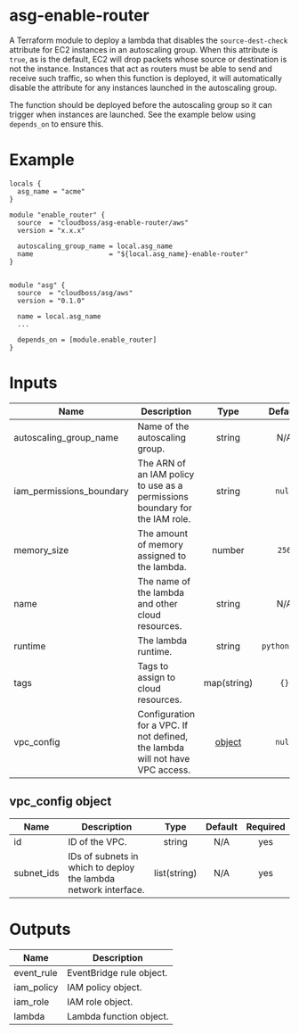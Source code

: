 # asg-enable-router

A Terraform module to deploy a lambda that disables the `source-dest-check` attribute for EC2 instances in an autoscaling group. When this attribute is `true`, as is the default, EC2 will drop packets whose source or destination is not the instance. Instances that act as routers must be able to send and receive such traffic, so when this function is deployed, it will automatically disable the attribute for any instances launched in the autoscaling group.

The function should be deployed before the autoscaling group so it can trigger when instances are launched. See the example below using `depends_on` to ensure this.

# Example

```
locals {
  asg_name = "acme"
}

module "enable_router" {
  source  = "cloudboss/asg-enable-router/aws"
  version = "x.x.x"

  autoscaling_group_name = local.asg_name
  name                   = "${local.asg_name}-enable-router"
}


module "asg" {
  source  = "cloudboss/asg/aws"
  version = "0.1.0"

  name = local.asg_name
  ...

  depends_on = [module.enable_router]
}
```

# Inputs

| Name | Description | Type | Default | Required |
|------|-------------|:----:|:-----:|:-----:|
| autoscaling\_group\_name | Name of the autoscaling group. | string | N/A | yes |
| iam\_permissions\_boundary | The ARN of an IAM policy to use as a permissions boundary for the IAM role. | string | `null` | no |
| memory\_size | The amount of memory assigned to the lambda. | number | `256` | no |
| name | The name of the lambda and other cloud resources. | string | N/A | yes |
| runtime | The lambda runtime. | string | `python3.12` | no |
| tags | Tags to assign to cloud resources. | map(string) | `{}` | no |
| vpc\_config | Configuration for a VPC. If not defined, the lambda will not have VPC access. | [object](#vpc_config-object) | `null` | no |

## vpc_config object

| Name | Description | Type | Default | Required |
|------|-------------|:----:|:-----:|:-----:|
| id | ID of the VPC. | string | N/A | yes |
| subnet\_ids | IDs of subnets in which to deploy the lambda network interface. | list(string) | N/A | yes |

# Outputs

| Name | Description |
|------|-------------|
| event\_rule | EventBridge rule object. |
| iam\_policy | IAM policy object. |
| iam\_role | IAM role object. |
| lambda | Lambda function object. |
